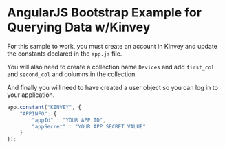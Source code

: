 AngularJS Bootstrap Example for Querying Data w/Kinvey
===========

For this sample to work, you must create an account in Kinvey and update the constants declared in the `app.js` file.

You will also need to create a collection name `Devices` and add `first_col` and `second_col` and columns in the collection.

And finally you will need to have created a user object so you can log in to your application.

```JavaScript
app.constant("KINVEY", {
    "APPINFO": {
        "appId" : "YOUR APP ID",
        "appSecret" : "YOUR APP SECRET VALUE"
    }
});
```